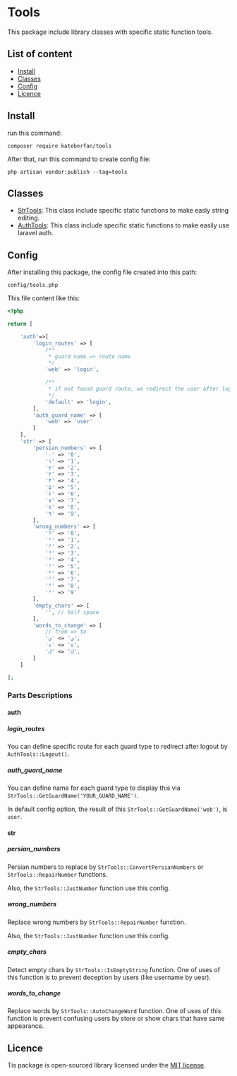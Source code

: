 
# Tools
This package include library classes with specific static function tools.
## List of content


- [Install](#install)
- [Classes](#classes)
- [Config](#config)
- [Licence](#licence)

## Install
run this command:
```shell
composer require kateberfan/tools
```
After that, run this command to create config file:
```shell
php artisan vendor:publish --tag=tools
```
## Classes

- [StrTools][link-str]: This class include specific static functions to make easly string editing.
- [AuthTools][link-auth]: This class include specific static functions to make easily use laravel auth.

## Config
After installing this package, the config file created into this path:
```
config/tools.php
```
This file content like this:
```php
<?php

return [

    'auth'=>[
        'login_routes' => [
            /**
             * guard name => route name
             */
            'web' => 'login',

            /**
             * if not found guard route, we redirect the user after logout to this route name
             */
            'default' => 'login',
        ],
        'auth_guard_name' => [
            'web' => 'user'
        ]
    ],
    'str' => [
        'persian_numbers' => [
            '۰' => '0',
            '۱' => '1',
            '۲' => '2',
            '۳' => '3',
            '۴' => '4',
            '۵' => '5',
            '۶' => '6',
            '۷' => '7',
            '۸' => '8',
            '۹' => '9',
        ],
        'wrong_numbers' => [
            'º' => '0',
            '¹' => '1',
            '²' => '2',
            '³' => '3',
            '⁴' => '4',
            '⁵' => '5',
            '⁶' => '6',
            '⁷' => '7',
            '⁸' => '8',
            '⁹' => '9'
        ],
        'empty_chars' => [
            '‌', // half space
        ],
        'words_to_change' => [
            // from => to
            'ي' => 'ی',
            'ة' => 'ه',
            'ك' => 'ک',
        ]
    ]

];

```
### Parts Descriptions
#### auth
##### login_routes
You can define specific route for each guard type to redirect after logout by `AuthTools::Logout()`.
##### auth_guard_name
You can define name for each guard type to display this via `StrTools::GetGuardName('YOUR_GUARD_NAME')`.

In default config option, the result of this `StrTools::GetGuardName('web')`, is `user`.
#### str
##### persian_numbers
Persian numbers to replace by `StrTools::ConvertPersianNumbers` or `StrTools::RepairNumber` functions.

Also, the `StrTools::JustNumber` function use this config.
##### wrong_numbers
Replace wrong numbers by `StrTools::RepairNumber` function.

Also, the `StrTools::JustNumber` function use this config.
##### empty_chars
Detect empty chars by `StrTools::IsEmptyString` function. One of uses of this function is to prevent deception by users (like username by uesr).
##### words_to_change
Replace words by `StrTools::AutoChangeWord` function. One of uses of this function is prevent confusing users by store or show chars that have same appearance.
## Licence
Tis package is open-sourced library licensed under the [MIT license][link-mit].

[link-mit]: https://opensource.org/licenses/MIT

[link-str]: README-STR.md
[link-auth]: README-AUTH.md
